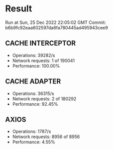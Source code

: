 # Result

Run at Sun, 25 Dec 2022 22:05:02 GMT Commit: b6b9fc92eaa602597da6fa780445ad495943cee9

## CACHE INTERCEPTOR

- Operations: 39282/s
- Network requests: 1 of 190041
- Performance: 100.00%

## CACHE ADAPTER

- Operations: 36315/s
- Network requests: 2 of 180292
- Performance: 92.45%

## AXIOS

- Operations: 1787/s
- Network requests: 8956 of 8956
- Performance: 4.55%
